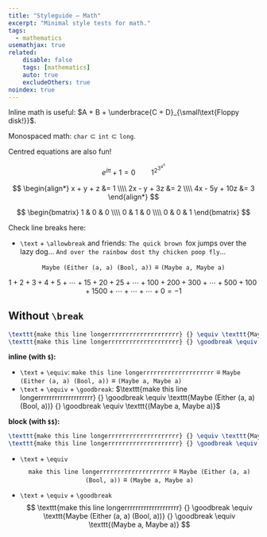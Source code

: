 ```yaml
---
title: "Styleguide – Math"
excerpt: "Minimal style tests for math."
tags:
  - mathematics
usemathjax: true
related:
    disable: false
    tags: [mathematics]
    auto: true
    excludeOthers: true
noindex: true
---
```


Inline math is useful: $A + B + \underbrace{C + D}_{\small\text{Floppy disk!}}$.

Monospaced math: $\texttt{char} \subset \texttt{int} \subset \texttt{long}$.

Centred equations are also fun!

$$
e^{i\pi} + 1 = 0
\qquad
1^{2^{3^{4^5}}}
$$
<!-- 
$$
e^{i\pi} + 1 = 0
\qquad
\begin{align}
x + y + z &= 1 \\\\
2x - y + 3z &= 2 \\\\
4x - 5y + 10z &= 3 \\\\
\end{align}
$$ -->

$$
\begin{align*}
x + y + z &= 1 \\\\
2x - y + 3z &= 2 \\\\
4x - 5y + 10z &= 3
\end{align*}
$$

$$
\begin{bmatrix}
1 & 0 & 0 \\\\
0 & 1 & 0 \\\\
0 & 0 & 1
\end{bmatrix}
$$

Check line breaks here:

- `\text` + `\allowbreak` and friends: $\texttt{The quick brown } \allowbreak \text{fox jumps } \allowbreak \textsf{over the lazy dog}\dots\ \allowbreak \texttt{And } \allowbreak \texttt{over } \allowbreak \texttt{the } \allowbreak \texttt{rainbow } \allowbreak \texttt{dost } \allowbreak \texttt{thy } \allowbreak \texttt{chicken } \allowbreak \texttt{poop } \allowbreak \texttt{fly}\dots$

<!-- $$
\texttt{The quick brown } \text{fox jumps } \textsf{over the lazy dog}.\ \+ \text{Cat ipsum dolor sit amet, always hungry.}\ \text{Poop on grasses i show my fluffy belly but it's a trap! if you pet it i will tear up your hand and sniff sniff sniff sniff but step on your keyboard while you're gaming and then turn in a circle but human is washing you why halp oh the horror flee scratch hiss bite hell is other people.}
$$ -->

$$
\texttt{Maybe } \allowbreak \texttt{(Either (a, a)} \allowbreak \texttt{ (Bool, a))} \equiv \allowbreak \texttt{(Maybe a, Maybe a)}
$$

$$
1 + 2 + 3 + 4 + 5 + \cdots + 15 + 20 + 25 + \cdots + 100 + 200 + 300 + \cdots + 500 + 100 + 1500 + \cdots + \cdots + \cdots + 0 = -1
$$

## Without `\break`

```latex
\texttt{make this line longerrrrrrrrrrrrrrrrrrrr} {} \equiv \texttt{Maybe (Either (a, a) (Bool, a))} {} \equiv \texttt{(Maybe a, Maybe a)}
\texttt{make this line longerrrrrrrrrrrrrrrrrrrr} {} \goodbreak \equiv \texttt{Maybe (Either (a, a) (Bool, a))} {} \goodbreak \equiv \texttt{(Maybe a, Maybe a)}
```

**inline (with `$`):**

- `\text` + `\equiv`: $\texttt{make this line longerrrrrrrrrrrrrrrrrrrr} {} \equiv \texttt{Maybe (Either (a, a) (Bool, a))} {} \equiv \texttt{(Maybe a, Maybe a)}$
- `\text` + `\equiv` + `\goodbreak`: $\texttt{make this line longerrrrrrrrrrrrrrrrrrrr} {} \goodbreak \equiv \texttt{Maybe (Either (a, a) (Bool, a))} {} \goodbreak \equiv \texttt{(Maybe a, Maybe a)}$


**block (with `$$`):**

```latex
\texttt{make this line longerrrrrrrrrrrrrrrrrrrr} {} \equiv \texttt{Maybe (Either (a, a) (Bool, a))} {} \equiv \texttt{(Maybe a, Maybe a)}
\texttt{make this line longerrrrrrrrrrrrrrrrrrrr} {} \goodbreak \equiv \texttt{Maybe (Either (a, a) (Bool, a))} {} \goodbreak \equiv \texttt{(Maybe a, Maybe a)}
```

- `\text` + `\equiv`
    $$
    \texttt{make this line longerrrrrrrrrrrrrrrrrrrr} {} \equiv \texttt{Maybe (Either (a, a) (Bool, a))} {} \equiv \texttt{(Maybe a, Maybe a)}
    $$

- `\text` + `\equiv` + `\goodbreak`
    $$
    \texttt{make this line longerrrrrrrrrrrrrrrrrrrr} {} \goodbreak \equiv \texttt{Maybe (Either (a, a) (Bool, a))} {} \goodbreak \equiv \texttt{(Maybe a, Maybe a)}
    $$
